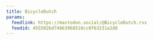 ```yaml
---
title: BicycleDutch
params:
  feedlink: https://mastodon.social/@BicycleDutch.rss
  feedid: 455502bd74863968518cc8f63231a2d8
---
```

